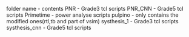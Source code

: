 folder name - contents
PNR - Grade3 tcl scripts
PNR_CNN - Grade5 tcl scripts
Primetime - power analyse scripts
pulpino - only contains the modified ones(rtl,tb and part of vsim)
systhesis_1 - Grade3 tcl scripts
systhesis_cnn - Grade5 tcl scripts

